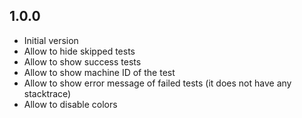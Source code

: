 ## 1.0.0

- Initial version
- Allow to hide skipped tests
- Allow to show success tests
- Allow to show machine ID of the test
- Allow to show error message of failed tests (it does not have any stacktrace)
- Allow to disable colors
